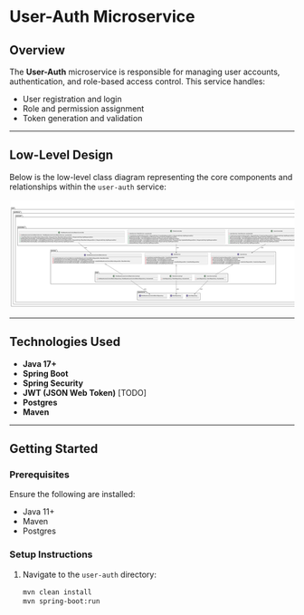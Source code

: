 # User-Auth Microservice

## Overview

The **User-Auth** microservice is responsible for managing user accounts, authentication, and role-based access control. This service handles:

- User registration and login
- Role and permission assignment
- Token generation and validation

---

## Low-Level Design

Below is the low-level class diagram representing the core components and relationships within the `user-auth` service:

<div style="overflow-x: auto; padding: 2px;">
  <img src="src/main/resources/class-diagram.svg" alt="User Auth Class Diagram" style="max-width: 2400px; min-width: 800px;">
</div>

---

## Technologies Used

- **Java 17+**
- **Spring Boot**
- **Spring Security**
- **JWT (JSON Web Token)** [TODO]
- **Postgres**
- **Maven**

---

## Getting Started

### Prerequisites

Ensure the following are installed:

- Java 11+
- Maven
- Postgres

### Setup Instructions

1. Navigate to the `user-auth` directory:

   ```bash
   mvn clean install
   mvn spring-boot:run
